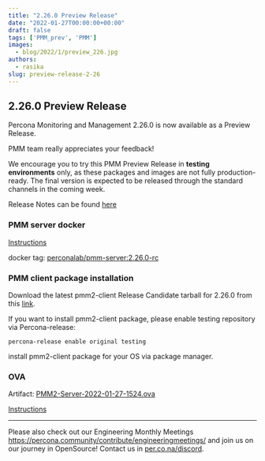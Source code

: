 ```yaml
---
title: "2.26.0 Preview Release"
date: "2022-01-27T00:00:00+00:00"
draft: false
tags: ['PMM_prev', 'PMM']
images:
  - blog/2022/1/preview_226.jpg
authors:
  - rasika
slug: preview-release-2-26
---
```


## 2.26.0 Preview Release

Percona Monitoring and Management 2.26.0 is now available as a Preview Release.

PMM team really appreciates your feedback!

We encourage you to try this PMM Preview Release in **testing environments** only, as these packages and images are not fully production-ready. The final version is expected to be released through the standard channels in the coming week.

Release Notes can be found [here](https://github.com/percona/pmm-doc/blob/bfc10bc70028af54e5f45a412010c3b301685750/docs/release-notes/2.26.0.md)


### PMM server docker

[Instructions](https://www.percona.com/doc/percona-monitoring-and-management/2.x/setting-up/server/docker.html)

docker tag: [perconalab/pmm-server:2.26.0-rc](https://hub.docker.com/layers/perconalab/pmm-server/2.26.0-rc/)


### PMM client package installation

Download the latest pmm2-client Release Candidate tarball for 2.26.0 from this [link](https://s3.us-east-2.amazonaws.com/pmm-build-cache/PR-BUILDS/pmm2-client/pmm2-client-latest-3413.tar.gz).


If you want to install pmm2-client package, please enable testing repository via Percona-release: 
```
percona-release enable original testing
```

install pmm2-client package for your OS via package manager.

### OVA 

Artifact: [PMM2-Server-2022-01-27-1524.ova](http://percona-vm.s3-website-us-east-1.amazonaws.com/PMM2-Server-2022-01-27-1524.ova)

[Instructions](https://www.percona.com/doc/percona-monitoring-and-management/2.x/setting-up/server/virtual-appliance.html)

---

Please also check out our Engineering Monthly Meetings https://percona.community/contribute/engineeringmeetings/ and join us on our journey in OpenSource! Contact us in [per.co.na/discord](https://per.co.na/discord).
